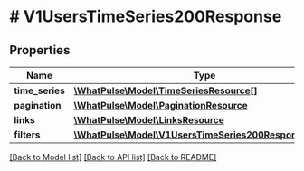# # V1UsersTimeSeries200Response

## Properties

Name | Type | Description | Notes
------------ | ------------- | ------------- | -------------
**time_series** | [**\WhatPulse\Model\TimeSeriesResource[]**](TimeSeriesResource.md) |  |
**pagination** | [**\WhatPulse\Model\PaginationResource**](PaginationResource.md) |  |
**links** | [**\WhatPulse\Model\LinksResource**](LinksResource.md) |  |
**filters** | [**\WhatPulse\Model\V1UsersTimeSeries200ResponseFilters**](V1UsersTimeSeries200ResponseFilters.md) |  |

[[Back to Model list]](../../README.md#models) [[Back to API list]](../../README.md#endpoints) [[Back to README]](../../README.md)
